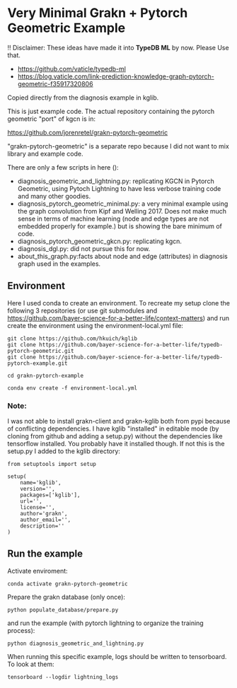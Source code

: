 Very Minimal Grakn + Pytorch Geometric Example
==============================================

:bangbang: Disclaimer:
These ideas have made it into **TypeDB ML** by now. Please Use that.
* https://github.com/vaticle/typedb-ml
* https://blog.vaticle.com/link-prediction-knowledge-graph-pytorch-geometric-f35917320806

Copied directly from the diagnosis example in kglib.

This is just example code. The actual repository containing the pytorch geometric "port" of kgcn is in:

https://github.com/jorenretel/grakn-pytorch-geometric

"grakn-pytorch-geometric" is a separate repo because I did not want to mix
library and example code.

There are only a few scripts in here ():

* diagnosis_geometric_and_lightning.py: replicating KGCN in Pytorch Geometric, using Pytoch Lightning to have less verbose training code and many other goodies.
* diagnosis_pytorch_geometric_minimal.py: a very minimal example using the graph convolution from Kipf and Welling 2017. Does not make much sense in terms of machine learning (node and edge types are not embedded properly for example.) but is showing the bare minimum of code.
* diagnosis_pytorch_geometric_gkcn.py: replicating kgcn.
* diagnosis_dgl.py: did not pursue this for now.
* about_this_graph.py:facts about node and edge (attributes) in diagnosis graph used in the examples.


## Environment
Here I used conda to create an environment. To recreate my setup
clone the following 3 repositories (or use git submodules and https://github.com/bayer-science-for-a-better-life/context-matters) 
and run create the environment using the environment-local.yml file:

```
git clone https://github.com/hkuich/kglib
git clone https://github.com/bayer-science-for-a-better-life/typedb-pytorch-geometric.git
git clone https://github.com/bayer-science-for-a-better-life/typedb-pytorch-example.git

cd grakn-pytorch-example

conda env create -f environment-local.yml
```

### Note:
I was not able to install grakn-client and grakn-kglib both from pypi
because of conflicting dependencies. I have kglib "installed" in editable
mode (by cloning from github and adding a setup.py) without the
dependencies like tensorflow installed. You probably have it installed though.
If not this is the setup.py I added to the kglib directory:

```
from setuptools import setup

setup(
    name='kglib',
    version='',
    packages=['kglib'],
    url='',
    license='',
    author='grakn',
    author_email='',
    description=''
)
```


## Run the example

Activate enviroment:
```
conda activate grakn-pytorch-geometric
```

Prepare the grakn database (only once):
```
python populate_database/prepare.py
```

and run the example (with pytorch lightning to  organize the training process):

```
python diagnosis_geometric_and_lightning.py
```

When running this specific example, logs should be written to tensorboard. To look at them:

```
tensorboard --logdir lightning_logs
```


